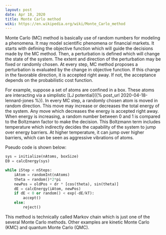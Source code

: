 ```yaml
---
layout: post
date: Apr 18, 2020
title: Monte Carlo method
wiki: https://en.wikipedia.org/wiki/Monte_Carlo_method
---
```


Monte Carlo (MC) method is basically use of random numbers for modeling a phenomena. It may model scientific phenomena or financial markets.
It starts with defining the objective function which will guide the decisions made by the MC method. Then, a perturbation is defined which will change the state of the system. The extent and direction of the perturbation may be fixed or randomly chosen. At every step, MC method proposes a perturbation is evaluated by the change in objective function. If this change in the favorable direction, it is accepted right away. If not, the acceptance depends on the probabilistic cost function.

For example, suppose a set of atoms are confined in a box. These atoms are interacting via a simplistic [LJ potential]({% post_url 2020-04-18-lennard-jones %}). In every MC step, a randomly chosen atom is moved in random direction. This move may increase or decreases the total energy of the system. Any move which decreases the energy is accepted right away. When energy is increasing, a random number between 0 and 1 is compared to the Boltzmann factor to make the decision. This Boltzmann term includes temperature which indirectly decides the capability of the system to jump over energy barriers. At higher temperature, it can jump over higher barriers, which can be seen as aggressive vibrations of atoms.

Pseudo code is shown below:
```python
sys = initialize(nAtoms, boxSize)
E0 = calcEnergy(sys)

while iStep < nSteps:
	iAtom = randomInt(nAtoms)
	theta = random()*2*pi
	newPos = oldPos + dr * [cos(theta), sin(theta)]
	dE = calcEnergy(iAtom, newPos)
	if dE < 0 or random() < exp(-dE/kT):
		accept()
	else:
		reject()
```

This method is technically called Markov chain which is just one of the several Monte Carlo methods. Other examples are kinetic Monte Carlo (KMC) and quantum Monte Carlo (QMC).